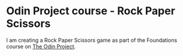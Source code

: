 # Odin Project course - Rock Paper Scissors

I am creating a Rock Paper Scissors game as part of the Foundations course on [The Odin Project](https://www.theodinproject.com/).